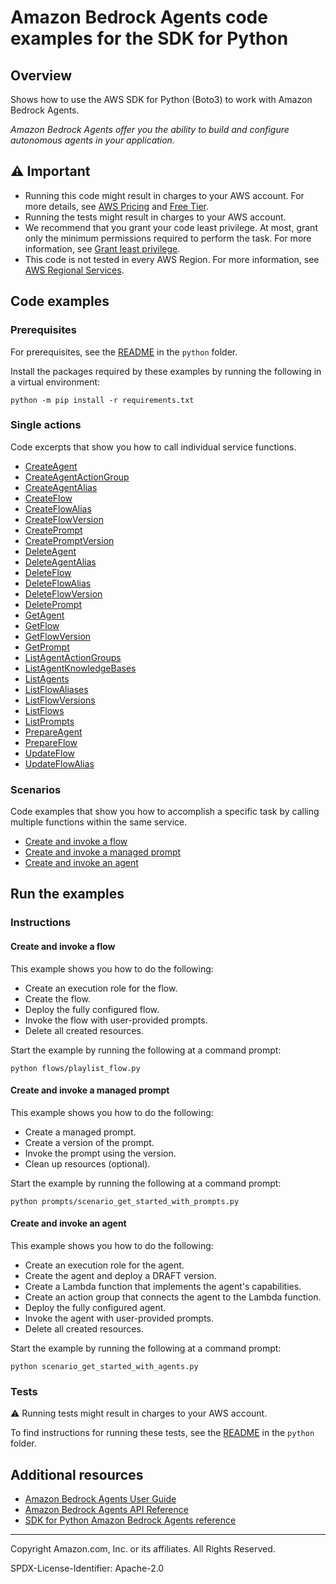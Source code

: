 # Amazon Bedrock Agents code examples for the SDK for Python

## Overview

Shows how to use the AWS SDK for Python (Boto3) to work with Amazon Bedrock Agents.

<!--custom.overview.start-->
<!--custom.overview.end-->

_Amazon Bedrock Agents offer you the ability to build and configure autonomous agents in your application._

## ⚠ Important

* Running this code might result in charges to your AWS account. For more details, see [AWS Pricing](https://aws.amazon.com/pricing/) and [Free Tier](https://aws.amazon.com/free/).
* Running the tests might result in charges to your AWS account.
* We recommend that you grant your code least privilege. At most, grant only the minimum permissions required to perform the task. For more information, see [Grant least privilege](https://docs.aws.amazon.com/IAM/latest/UserGuide/best-practices.html#grant-least-privilege).
* This code is not tested in every AWS Region. For more information, see [AWS Regional Services](https://aws.amazon.com/about-aws/global-infrastructure/regional-product-services).

<!--custom.important.start-->
<!--custom.important.end-->

## Code examples

### Prerequisites

For prerequisites, see the [README](../../README.md#Prerequisites) in the `python` folder.

Install the packages required by these examples by running the following in a virtual environment:

```
python -m pip install -r requirements.txt
```

<!--custom.prerequisites.start-->
<!--custom.prerequisites.end-->

### Single actions

Code excerpts that show you how to call individual service functions.

- [CreateAgent](bedrock_agent_wrapper.py#L32)
- [CreateAgentActionGroup](bedrock_agent_wrapper.py#L61)
- [CreateAgentAlias](bedrock_agent_wrapper.py#L96)
- [CreateFlow](flows/flow.py#L18)
- [CreateFlowAlias](flows/flow_alias.py#L15)
- [CreateFlowVersion](flows/flow_version.py#L18)
- [CreatePrompt](prompts/prompt.py#L18)
- [CreatePromptVersion](prompts/prompt.py#L84)
- [DeleteAgent](bedrock_agent_wrapper.py#L118)
- [DeleteAgentAlias](bedrock_agent_wrapper.py#L139)
- [DeleteFlow](flows/flow.py#L155)
- [DeleteFlowAlias](flows/flow_alias.py#L98)
- [DeleteFlowVersion](flows/flow_version.py#L91)
- [DeletePrompt](prompts/prompt.py#L159)
- [GetAgent](bedrock_agent_wrapper.py#L161)
- [GetFlow](flows/flow.py#L192)
- [GetFlowVersion](flows/flow_version.py#L54)
- [GetPrompt](prompts/prompt.py#L124)
- [ListAgentActionGroups](bedrock_agent_wrapper.py#L208)
- [ListAgentKnowledgeBases](bedrock_agent_wrapper.py#L237)
- [ListAgents](bedrock_agent_wrapper.py#L185)
- [ListFlowAliases](flows/flow_alias.py#L132)
- [ListFlowVersions](flows/flow_version.py#L128)
- [ListFlows](flows/flow.py#L229)
- [ListPrompts](prompts/prompt.py#L191)
- [PrepareAgent](bedrock_agent_wrapper.py#L266)
- [PrepareFlow](flows/flow.py#L58)
- [UpdateFlow](flows/flow.py#L112)
- [UpdateFlowAlias](flows/flow_alias.py#L55)

### Scenarios

Code examples that show you how to accomplish a specific task by calling multiple
functions within the same service.

- [Create and invoke a flow](flows/playlist_flow.py)
- [Create and invoke a managed prompt](prompts/scenario_get_started_with_prompts.py)
- [Create and invoke an agent](scenario_get_started_with_agents.py)


<!--custom.examples.start-->
<!--custom.examples.end-->

## Run the examples

### Instructions


<!--custom.instructions.start-->
<!--custom.instructions.end-->



#### Create and invoke a flow

This example shows you how to do the following:

- Create an execution role for the flow.
- Create the flow.
- Deploy the fully configured flow.
- Invoke the flow with user-provided prompts.
- Delete all created resources.

<!--custom.scenario_prereqs.bedrock-agent_GettingStartedWithBedrockFlows.start-->
<!--custom.scenario_prereqs.bedrock-agent_GettingStartedWithBedrockFlows.end-->

Start the example by running the following at a command prompt:

```
python flows/playlist_flow.py
```


<!--custom.scenarios.bedrock-agent_GettingStartedWithBedrockFlows.start-->
<!--custom.scenarios.bedrock-agent_GettingStartedWithBedrockFlows.end-->

#### Create and invoke a managed prompt

This example shows you how to do the following:

- Create a managed prompt.
- Create a version of the prompt.
- Invoke the prompt using the version.
- Clean up resources (optional).

<!--custom.scenario_prereqs.bedrock-agent_GettingStartedWithBedrockPrompts.start-->
<!--custom.scenario_prereqs.bedrock-agent_GettingStartedWithBedrockPrompts.end-->

Start the example by running the following at a command prompt:

```
python prompts/scenario_get_started_with_prompts.py
```


<!--custom.scenarios.bedrock-agent_GettingStartedWithBedrockPrompts.start-->
<!--custom.scenarios.bedrock-agent_GettingStartedWithBedrockPrompts.end-->

#### Create and invoke an agent

This example shows you how to do the following:

- Create an execution role for the agent.
- Create the agent and deploy a DRAFT version.
- Create a Lambda function that implements the agent's capabilities.
- Create an action group that connects the agent to the Lambda function.
- Deploy the fully configured agent.
- Invoke the agent with user-provided prompts.
- Delete all created resources.

<!--custom.scenario_prereqs.bedrock-agent_GettingStartedWithBedrockAgents.start-->
<!--custom.scenario_prereqs.bedrock-agent_GettingStartedWithBedrockAgents.end-->

Start the example by running the following at a command prompt:

```
python scenario_get_started_with_agents.py
```


<!--custom.scenarios.bedrock-agent_GettingStartedWithBedrockAgents.start-->
<!--custom.scenarios.bedrock-agent_GettingStartedWithBedrockAgents.end-->

### Tests

⚠ Running tests might result in charges to your AWS account.


To find instructions for running these tests, see the [README](../../README.md#Tests)
in the `python` folder.



<!--custom.tests.start-->
<!--custom.tests.end-->

## Additional resources

- [Amazon Bedrock Agents User Guide](https://docs.aws.amazon.com/bedrock/latest/userguide/agents.html)
- [Amazon Bedrock Agents API Reference](https://docs.aws.amazon.com/bedrock/latest/APIReference/API_Operations_Agents_for_Amazon_Bedrock.html)
- [SDK for Python Amazon Bedrock Agents reference](https://boto3.amazonaws.com/v1/documentation/api/latest/reference/services/bedrock-agent.html)

<!--custom.resources.start-->
<!--custom.resources.end-->

---

Copyright Amazon.com, Inc. or its affiliates. All Rights Reserved.

SPDX-License-Identifier: Apache-2.0
